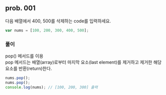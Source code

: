 ## **prob. 001**  
다음 배열에서 400, 500를 삭제하는 code를 입력하세요.

```jsx
var nums = [100, 200, 300, 400, 500];
```

### 풀이
pop() 메서드를 이용  
pop 메서드는 배열(array)로부터 마지막 요소(last element)를 제거하고 제거한 해당 요소를 반환(return)한다.  

```jsx
nums.pop();
nums.pop();
console.log(nums); // [100, 200, 300] 출력
```
